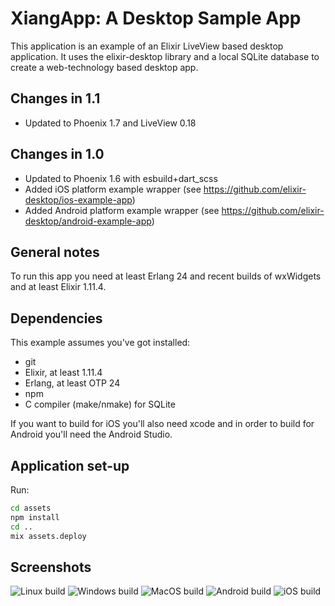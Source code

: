 # XiangApp: A Desktop Sample App

This application is an example of an Elixir LiveView based desktop application. It uses the elixir-desktop library and a local SQLite database to create a web-technology based desktop app.

## Changes in 1.1

- Updated to Phoenix 1.7 and LiveView 0.18

## Changes in 1.0

- Updated to Phoenix 1.6 with esbuild+dart_scss
- Added iOS platform example wrapper (see https://github.com/elixir-desktop/ios-example-app)
- Added Android platform example wrapper (see https://github.com/elixir-desktop/android-example-app)

## General notes

To run this app you need at least Erlang 24 and recent builds of wxWidgets and at least
Elixir 1.11.4.

## Dependencies

This example assumes you've got installed:

- git
- Elixir, at least 1.11.4
- Erlang, at least OTP 24
- npm
- C compiler (make/nmake) for SQLite

If you want to build for iOS you'll also need xcode and in order to build for Android you'll need the
Android Studio.

## Application set-up

Run:

```bash
cd assets
npm install
cd ..
mix assets.deploy
```

## Screenshots

![Linux build](/nodeploy/linux_xiang.png?raw=true "Linux build")
![Windows build](/nodeploy/windows_xiang.png?raw=true "Windows build")
![MacOS build](/nodeploy/macos_xiang.png?raw=true "MacOS build")
![Android build](/nodeploy/android_xiang.png?raw=true "Android build")
![iOS build](/nodeploy/ios_xiang.png?raw=true "iOS build")
